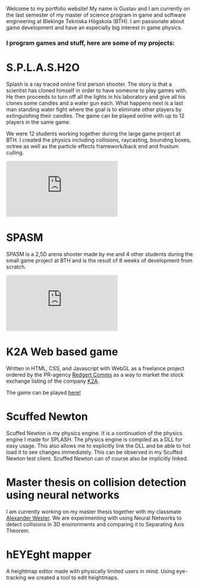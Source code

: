 Welcome to my portfolio website! My name is Gustav and I am currently on the last semester of my master of science program in game and software engineering at Blekinge Tekniska Högskola (BTH). I am passionate about game development and have an especially big interest in game physics.

### I program games and stuff, here are some of my projects: 

# S.P.L.A.S.H2O
Splash is a ray traced online first person shooter. The story is that a scientist has cloned himself in order to have someone to play games with. He then proceeds to turn off all the lights in his laboratory and give all his clones some candles and a water gun each. What happens next is a last man standing water fight where the goal is to eliminate other players by extinguishing their candles. The game can be played online with up to 12 players in the same game.

We were 12 students working together during the large game project at BTH. I created the physics including collisions, raycasting, bounding boxes, octree as well as the particle effects framework/back end and frustum culling.

<div class="container">
<iframe src="https://www.youtube.com/embed/NXo2Lea5HGo" 
frameborder="0" allowfullscreen class="video"></iframe>
</div>

# SPASM
SPASM is a 2,5D arena shooter made by me and 4 other students during the small game project at BTH and is the result of 8 weeks of development from scratch. 

<div class="container">
<iframe src="https://www.youtube.com/embed/ansdNcRM_0Q"
frameborder="0" allowfullscreen class="video"></iframe>
</div>

# K2A Web based game
Written in HTML, CSS, and Javascript with WebGL as a freelance project ordered by the PR-agency [Redgert Comms](http://redgertcomms.com/ "Redgert Comms homepage") as a way to market the stock exchange listing of the company [K2A](https://www.k2a.se "K2A homepage").

The game can be played [here!](./K2A "K2A Game")

# Scuffed Newton
Scuffed Newton is my physics engine. It is a continuation of the physics engine I made for SPLASH. The physics engine is compiled as a DLL for easy usage. This also allows me to explicitly link the DLL and be able to hot load it to see changes immediately. This can be observed in my Scuffed Newton test client. Scuffed Newton can of course also be implicitly linked.

# Master thesis on collision detection using neural networks
I am currently working on my master thesis together with my classmate [Alexander Wester](https://pirat.dev). We are experimenting with using Neural Networks to detect collisions in 3D environments and comparing it to Separating Axis Theorem.

# hEYEght mapper
A heightmap editor made with physically limited users in mind. Using eye-tracking we created a tool to edit heightmaps.
